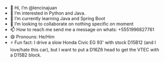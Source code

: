 - 👋 Hi, I’m @lencinajuan
- 👀 I’m interested in Python and Java.
- 🌱 I’m currently learning Java and Spring Boot
- 💞️ I’m looking to collaborate on nothing specific on moment
- 📫 How to reach me send me a message on whats: +5551996827761
- 😄 Pronouns: He/Him
- ⚡ Fun fact: I drive a slow Honda Civic EG 93' with stock D15B12 (and I love/hate this car), but I want to put a D16Z6 head to get the VTEC with a D15B2 block.

<!---
lencinajuan/lencinajuan is a ✨ special ✨ repository because its `README.md` (this file) appears on your GitHub profile.
You can click the Preview link to take a look at your changes.
--->
